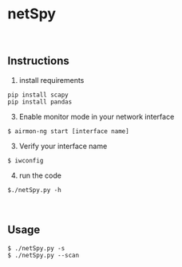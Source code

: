 # netSpy


<br>

## Instructions

1. install requirements
```
pip install scapy
pip install pandas
```
3. Enable monitor mode in your network interface

```
$ airmon-ng start [interface name]
```

3. Verify your interface name

```
$ iwconfig
```

4. run the code
```
$./netSpy.py -h 
```

<br>

## Usage

```
$ ./netSpy.py -s
$ ./netSpy.py --scan

```


